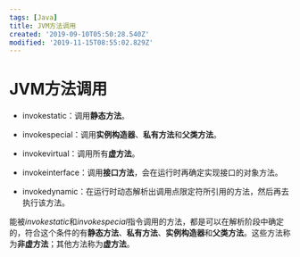```yaml
---
tags: [Java]
title: JVM方法调用
created: '2019-09-10T05:50:28.540Z'
modified: '2019-11-15T08:55:02.829Z'
---
```


# JVM方法调用

- invokestatic：调用**静态方法**。

- invokespecial：调用**实例构造器**、**私有方法**和**父类方法**。

- invokevirtual：调用所有**虚方法**。

- invokeinterface：调用**接口方法**，会在运行时再确定实现接口的对象方法。

- invokedynamic：在运行时动态解析出调用点限定符所引用的方法，然后再去执行该方法。

能被*invokestatic*和*invokespecial*指令调用的方法，都是可以在解析阶段中确定的，符合这个条件的有**静态方法**、**私有方法**、**实例构造器**和**父类方法**。这些方法称为**非虚方法**；其他方法称为**虚方法**。
